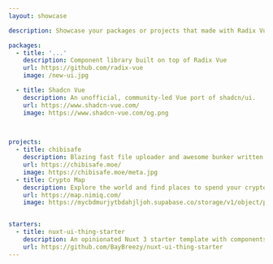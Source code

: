 ```yaml
---
layout: showcase

description: Showcase your packages or projects that made with Radix Vue

packages:
  - title: '...'
    description: Component library built on top of Radix Vue 
    url: https://github.com/radix-vue
    image: /new-ui.jpg

  - title: Shadcn Vue
    description: An unofficial, community-led Vue port of shadcn/ui.
    url: https://www.shadcn-vue.com/
    image: https://www.shadcn-vue.com/og.png
 


projects:
  - title: chibisafe
    description: Blazing fast file uploader and awesome bunker written in node! 🚀
    url: https://chibisafe.moe/
    image: https://chibisafe.moe/meta.jpg
  - title: Crypto Map
    description: Explore the world and find places to spend your crypto.
    url: https://map.nimiq.com/
    image: https://mycbdmurjytbdahjljoh.supabase.co/storage/v1/object/public/og-image/og-image.jpg


starters:
  - title: nuxt-ui-thing-starter
    description: An opinionated Nuxt 3 starter template with components built with Radix-Vue.
    url: https://github.com/BayBreezy/nuxt-ui-thing-starter 
---
```

